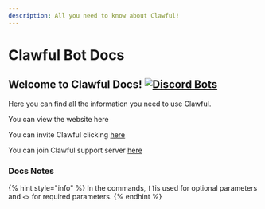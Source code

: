 ```yaml
---
description: All you need to know about Clawful!
---
```


# Clawful Bot Docs

## Welcome to Clawful Docs! [![Discord Bots](https://top.gg/api/widget/status/775810393556779018.svg)](https://top.gg/bot/775810393556779018)

Here you can find all the information you need to use Clawful.

You can view the website here

You can invite Clawful clicking [here](https://discord.com/oauth2/authorize?client_id=775810393556779018&scope=bot&permissions=272682054)

You can join Clawful support server [here](https://discord.gg/KqHmP82ENP)

### Docs Notes

{% hint style="info" %}
In the commands, `[]`is used for optional parameters and `<>` for required parameters.
{% endhint %}

